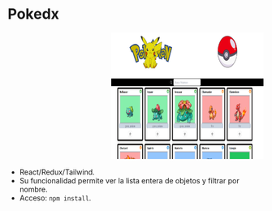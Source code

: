 # Pokedx

<div style="text-align: right;">
  <img src="https://github.com/Aidablaya/pokedx-react-redux/blob/main/src/statics/captura.png" width="300" height="250">
</div>

- React/Redux/Tailwind.
- Su funcionalidad permite ver la lista entera de objetos y filtrar por nombre.
- Acceso: `npm install`.

